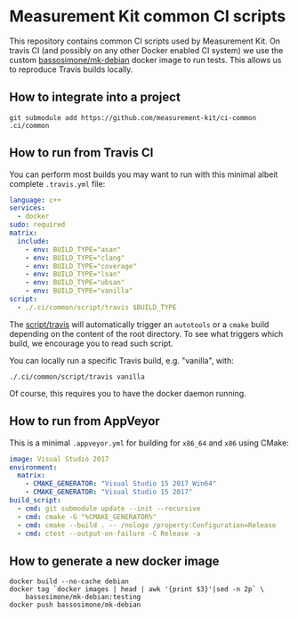 # Measurement Kit common CI scripts

This repository contains common CI scripts used by Measurement Kit. On travis
CI (and possibly on any other Docker enabled CI system) we use the custom
[bassosimone/mk-debian](https://hub.docker.com/r/bassosimone/mk-debian)
docker image to run tests. This allows us to reproduce Travis builds locally.

## How to integrate into a project

```
git submodule add https://github.com/measurement-kit/ci-common .ci/common
```

## How to run from Travis CI

You can perform most builds you may want to run with this minimal
albeit complete `.travis.yml` file:

```yaml
language: c++
services:
  - docker
sudo: required
matrix:
  include:
    - env: BUILD_TYPE="asan"
    - env: BUILD_TYPE="clang"
    - env: BUILD_TYPE="coverage"
    - env: BUILD_TYPE="lsan"
    - env: BUILD_TYPE="ubsan"
    - env: BUILD_TYPE="vanilla"
script:
  - ./.ci/common/script/travis $BUILD_TYPE
```

The [script/travis](script/travis) will automatically trigger an `autotools`
or a `cmake` build depending on the content of the root directory. To see what
triggers which build, we encourage you to read such script.

You can locally run a specific Travis build, e.g. "vanilla", with:

```
./.ci/common/script/travis vanilla
```

Of course, this requires you to have the docker daemon running.

## How to run from AppVeyor

This is a minimal `.appveyor.yml` for building for `x86_64` and `x86`
using CMake:

```yaml
image: Visual Studio 2017
environment:
  matrix:
    - CMAKE_GENERATOR: "Visual Studio 15 2017 Win64"
    - CMAKE_GENERATOR: "Visual Studio 15 2017"
build_script:
  - cmd: git submodule update --init --recursive
  - cmd: cmake -G "%CMAKE_GENERATOR%"
  - cmd: cmake --build . -- /nologo /property:Configuration=Release
  - cmd: ctest --output-on-failure -C Release -a
```

## How to generate a new docker image

```
docker build --no-cache debian
docker tag `docker images | head | awk '{print $3}'|sed -n 2p` \
    bassosimone/mk-debian:testing
docker push bassosimone/mk-debian
```
